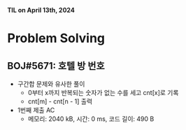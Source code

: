 **TIL on April 13th, 2024**

# Problem Solving
## BOJ#5671: 호텔 방 번호
* 구간합 문제와 유사한 풀이
    - 0부터 x까지 반복되는 숫자가 없는 수를 세고 cnt[x]로 기록
    - cnt[m] - cnt[n - 1] 출력
* 1번째 제출 AC
    - 메모리: 2040 kB, 시간: 0 ms, 코드 길이: 490 B

